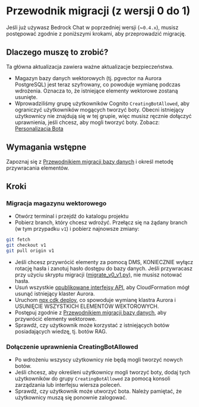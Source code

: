 # Przewodnik migracji (z wersji 0 do 1)

Jeśli już używasz Bedrock Chat w poprzedniej wersji (~`0.4.x`), musisz postępować zgodnie z poniższymi krokami, aby przeprowadzić migrację.

## Dlaczego muszę to zrobić?

Ta główna aktualizacja zawiera ważne aktualizacje bezpieczeństwa.

- Magazyn bazy danych wektorowych (tj. pgvector na Aurora PostgreSQL) jest teraz szyfrowany, co powoduje wymianę podczas wdrożenia. Oznacza to, że istniejące elementy wektorowe zostaną usunięte.
- Wprowadziliśmy grupę użytkowników Cognito `CreatingBotAllowed`, aby ograniczyć użytkowników mogących tworzyć boty. Obecni istniejący użytkownicy nie znajdują się w tej grupie, więc musisz ręcznie dołączyć uprawnienia, jeśli chcesz, aby mogli tworzyć boty. Zobacz: [Personalizacja Bota](../../README.md#bot-personalization)

## Wymagania wstępne

Zapoznaj się z [Przewodnikiem migracji bazy danych](./DATABASE_MIGRATION_pl-PL.md) i określ metodę przywracania elementów.

## Kroki

### Migracja magazynu wektorowego

- Otwórz terminal i przejdź do katalogu projektu
- Pobierz branch, który chcesz wdrożyć. Przełącz się na żądany branch (w tym przypadku `v1`) i pobierz najnowsze zmiany:

```sh
git fetch
git checkout v1
git pull origin v1
```

- Jeśli chcesz przywrócić elementy za pomocą DMS, KONIECZNIE wyłącz rotację hasła i zanotuj hasło dostępu do bazy danych. Jeśli przywracasz przy użyciu skryptu migracji ([migrate_v0_v1.py](./migrate_v0_v1.py)), nie musisz notować hasła.
- Usuń wszystkie [opublikowane interfejsy API](../PUBLISH_API_pl-PL.md), aby CloudFormation mógł usunąć istniejący klaster Aurora.
- Uruchom [npx cdk deploy](../README.md#deploy-using-cdk), co spowoduje wymianę klastra Aurora i USUNIĘCIE WSZYSTKICH ELEMENTÓW WEKTOROWYCH.
- Postępuj zgodnie z [Przewodnikiem migracji bazy danych](./DATABASE_MIGRATION_pl-PL.md), aby przywrócić elementy wektorowe.
- Sprawdź, czy użytkownik może korzystać z istniejących botów posiadających wiedzę, tj. botów RAG.

### Dołączenie uprawnienia CreatingBotAllowed

- Po wdrożeniu wszyscy użytkownicy nie będą mogli tworzyć nowych botów.
- Jeśli chcesz, aby określeni użytkownicy mogli tworzyć boty, dodaj tych użytkowników do grupy `CreatingBotAllowed` za pomocą konsoli zarządzania lub interfejsu wiersza poleceń.
- Sprawdź, czy użytkownik może utworzyć bota. Należy pamiętać, że użytkownicy muszą się ponownie zalogować.